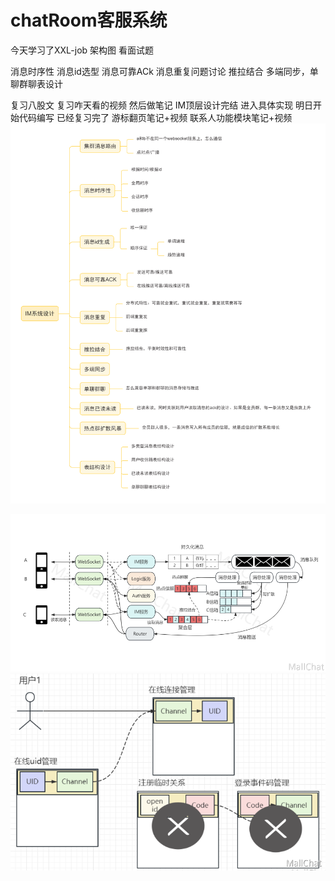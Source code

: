 # chatRoom客服系统
今天学习了XXL-job
架构图
看面试题

消息时序性
消息id选型
消息可靠ACk
消息重复问题讨论
推拉结合
多端同步，单聊群聊表设计

复习八股文
复习咋天看的视频 然后做笔记
IM顶层设计完结
进入具体实现
明日开始代码编写
已经复习完了
游标翻页笔记+视频
联系人功能模块笔记+视频
![img.png](img.png)

![img_1.png](img_1.png)
![img_2.png](img_2.png)